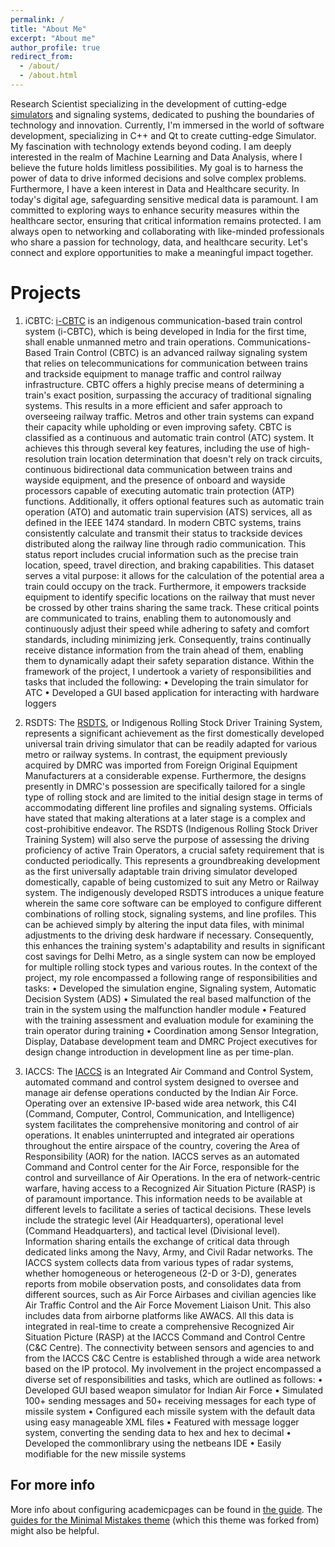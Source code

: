 ```yaml
---
permalink: /
title: "About Me"
excerpt: "About me"
author_profile: true
redirect_from: 
  - /about/
  - /about.html
---
```

Research Scientist specializing in the development of cutting-edge [simulators](https://en.wikipedia.org/wiki/Simulation) and signaling systems, dedicated to pushing the boundaries of technology and innovation. Currently, I'm immersed in the world of software development, specializing in C++ and Qt to create cutting-edge Simulator. My fascination with technology extends beyond coding. I am deeply interested in the realm of Machine Learning and Data Analysis, where I believe the future holds limitless possibilities. My goal is to harness the power of data to drive informed decisions and solve complex problems. Furthermore, I have a keen interest in Data and Healthcare security. In today's digital age, safeguarding sensitive medical data is paramount. I am committed to exploring ways to enhance security measures within the healthcare sector, ensuring that critical information remains protected. I am always open to networking and collaborating with like-minded professionals who share a passion for technology, data, and healthcare security. Let's connect and explore opportunities to make a meaningful impact together.

Projects
======
1. iCBTC: [i-CBTC](https://www.metrorailnews.in/icbtc-helping-towards-unmanned-train-operations/) is an indigenous communication-based train control system (i-CBTC), which is being developed in India for the first time, shall enable unmanned metro and train operations. Communications-Based Train Control (CBTC) is an advanced railway signaling system that relies on telecommunications for communication between trains and trackside equipment to manage traffic and control railway infrastructure. CBTC offers a highly precise means of determining a train's exact position, surpassing the accuracy of traditional signaling systems. This results in a more efficient and safer approach to overseeing railway traffic. Metros and other train systems can expand their capacity while upholding or even improving safety. CBTC is classified as a continuous and automatic train control (ATC) system. It achieves this through several key features, including the use of high-resolution train location determination that doesn't rely on track circuits, continuous bidirectional data communication between trains and wayside equipment, and the presence of onboard and wayside processors capable of executing automatic train protection (ATP) functions. Additionally, it offers optional features such as automatic train operation (ATO) and automatic train supervision (ATS) services, all as defined in the IEEE 1474 standard. In modern CBTC systems, trains consistently calculate and transmit their status to trackside devices distributed along the railway line through radio communication. This status report includes crucial information such as the precise train location, speed, travel direction, and braking capabilities. This dataset serves a vital purpose: it allows for the calculation of the potential area a train could occupy on the track. Furthermore, it empowers trackside equipment to identify specific locations on the railway that must never be crossed by other trains sharing the same track. These critical points are communicated to trains, enabling them to autonomously and continuously adjust their speed while adhering to safety and comfort standards, including minimizing jerk. Consequently, trains continually receive distance information from the train ahead of them, enabling them to dynamically adapt their safety separation distance.
Within the framework of the project, I undertook a variety of responsibilities and tasks that included the following:
  • Developing the train simulator for ATC
  • Developed a GUI based application for interacting with hardware loggers


2. RSDTS: The [RSDTS](https://www.metrorailnews.in/dmrc-in-collaboration-with-bharat-electronics-launched-the-prototype-of-indigenous-rolling-stock-driver-training-system-rsdts/), or Indigenous Rolling Stock Driver Training System, represents a significant achievement as the first domestically developed universal train driving simulator that can be readily adapted for various metro or railway systems. In contrast, the equipment previously acquired by DMRC was imported from Foreign Original Equipment Manufacturers at a considerable expense. Furthermore, the designs presently in DMRC's possession are specifically tailored for a single type of rolling stock and are limited to the initial design stage in terms of accommodating different line profiles and signaling systems. Officials have stated that making alterations at a later stage is a complex and cost-prohibitive endeavor. The RSDTS (Indigenous Rolling Stock Driver Training System) will also serve the purpose of assessing the driving proficiency of active Train Operators, a crucial safety requirement that is conducted periodically. This represents a groundbreaking development as the first universally adaptable train driving simulator developed domestically, capable of being customized to suit any Metro or Railway system. The indigenously developed RSDTS introduces a unique feature wherein the same core software can be employed to configure different combinations of rolling stock, signaling systems, and line profiles. This can be achieved simply by altering the input data files, with minimal adjustments to the driving desk hardware if necessary. Consequently, this enhances the training system's adaptability and results in significant cost savings for Delhi Metro, as a single system can now be employed for multiple rolling stock types and various routes.
In the context of the project, my role encompassed a following range of responsibilities and tasks:
  • Developed the simulation engine, Signaling system, Automatic Decision System (ADS)
  • Simulated the real based malfunction of the train in the system using the malfunction handler module
  • Featured with the training assessment and evaluation module for examining the train operator during training
  • Coordination among Sensor Integration, Display, Database development team and DMRC Project executives for design change introduction in development line as per   time-plan.

3. IACCS: The [IACCS](https://www.indrastra.com/2015/09/ANALYSIS-IACCS-257.html) is an Integrated Air Command and Control System, automated command and control system designed to oversee and manage air defense operations conducted by the Indian Air Force. Operating over an extensive IP-based wide area network, this C4I (Command, Computer, Control, Communication, and Intelligence) system facilitates the comprehensive monitoring and control of air operations. It enables uninterrupted and integrated air operations throughout the entire airspace of the country, covering the Area of Responsibility (AOR) for the nation. IACCS serves as an automated Command and Control center for the Air Force, responsible for the control and surveillance of Air Operations. In the era of network-centric warfare, having access to a Recognized Air Situation Picture (RASP) is of paramount importance. This information needs to be available at different levels to facilitate a series of tactical decisions. These levels include the strategic level (Air Headquarters), operational level (Command Headquarters), and tactical level (Divisional level). Information sharing entails the exchange of critical data through dedicated links among the Navy, Army, and Civil Radar networks. The IACCS system collects data from various types of radar systems, whether homogeneous or heterogeneous (2-D or 3-D), generates reports from mobile observation posts, and consolidates data from different sources, such as Air Force Airbases and civilian agencies like Air Traffic Control and the Air Force Movement Liaison Unit. This also includes data from airborne platforms like AWACS. All this data is integrated in real-time to create a comprehensive Recognized Air Situation Picture (RASP) at the IACCS Command and Control Centre (C&C Centre). The connectivity between sensors and agencies to and from the IACCS C&C Centre is established through a wide area network based on the IP protocol.
My involvement in the project encompassed a diverse set of responsibilities and tasks, which are outlined as follows:
  • Developed GUI based weapon simulator for Indian Air Force
  • Simulated 100+ sending messages and 50+ receiving messages for each type of missile system
  • Configured each missile system with the default data using easy manageable XML files
  • Featured with message logger system, converting the sending data to hex and hex to decimal
  • Developed the commonlibrary using the netbeans IDE
  • Easily modifiable for the new missile systems

For more info
------
More info about configuring academicpages can be found in [the guide](https://academicpages.github.io/markdown/). The [guides for the Minimal Mistakes theme](https://mmistakes.github.io/minimal-mistakes/docs/configuration/) (which this theme was forked from) might also be helpful.
